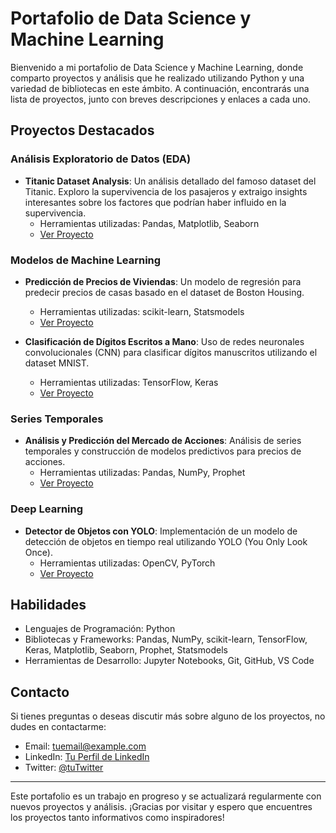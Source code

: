 # Portafolio de Data Science y Machine Learning

Bienvenido a mi portafolio de Data Science y Machine Learning, donde comparto proyectos y análisis que he realizado utilizando Python y una variedad de bibliotecas en este ámbito. A continuación, encontrarás una lista de proyectos, junto con breves descripciones y enlaces a cada uno.

## Proyectos Destacados

### Análisis Exploratorio de Datos (EDA)

- **Titanic Dataset Analysis**: Un análisis detallado del famoso dataset del Titanic. Exploro la supervivencia de los pasajeros y extraigo insights interesantes sobre los factores que podrían haber influido en la supervivencia.
  - Herramientas utilizadas: Pandas, Matplotlib, Seaborn
  - [Ver Proyecto](/Titanic-Dataset-Analysis)

### Modelos de Machine Learning

- **Predicción de Precios de Viviendas**: Un modelo de regresión para predecir precios de casas basado en el dataset de Boston Housing.
  - Herramientas utilizadas: scikit-learn, Statsmodels
  - [Ver Proyecto](/Boston-Housing-Price-Prediction)

- **Clasificación de Dígitos Escritos a Mano**: Uso de redes neuronales convolucionales (CNN) para clasificar dígitos manuscritos utilizando el dataset MNIST.
  - Herramientas utilizadas: TensorFlow, Keras
  - [Ver Proyecto](/Handwritten-Digits-Classification-CNN)

### Series Temporales

- **Análisis y Predicción del Mercado de Acciones**: Análisis de series temporales y construcción de modelos predictivos para precios de acciones.
  - Herramientas utilizadas: Pandas, NumPy, Prophet
  - [Ver Proyecto](/Stock-Market-Analysis-and-Prediction)

### Deep Learning

- **Detector de Objetos con YOLO**: Implementación de un modelo de detección de objetos en tiempo real utilizando YOLO (You Only Look Once).
  - Herramientas utilizadas: OpenCV, PyTorch
  - [Ver Proyecto](/Real-Time-Object-Detection-YOLO)

## Habilidades

- Lenguajes de Programación: Python
- Bibliotecas y Frameworks: Pandas, NumPy, scikit-learn, TensorFlow, Keras, Matplotlib, Seaborn, Prophet, Statsmodels
- Herramientas de Desarrollo: Jupyter Notebooks, Git, GitHub, VS Code

## Contacto

Si tienes preguntas o deseas discutir más sobre alguno de los proyectos, no dudes en contactarme:

- Email: [tuemail@example.com](mailto:tuemail@example.com)
- LinkedIn: [Tu Perfil de LinkedIn](tu-url-de-linkedin)
- Twitter: [@tuTwitter](https://twitter.com/tuTwitter)

---

Este portafolio es un trabajo en progreso y se actualizará regularmente con nuevos proyectos y análisis. ¡Gracias por visitar y espero que encuentres los proyectos tanto informativos como inspiradores!

